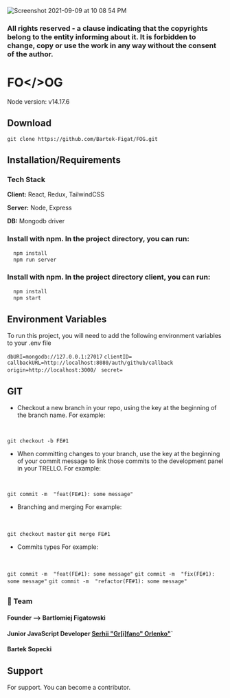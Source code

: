 ![Screenshot 2021-09-09 at 10 08 54 PM](https://user-images.githubusercontent.com/67811830/132787992-e424dbe2-36da-4945-82fe-976a478a7c67.png)

### All rights reserved - a clause indicating that the copyrights belong to the entity informing about it. It is forbidden to change, copy or use the work in any way without the consent of the author.


# FO</>OG

Node version: v14.17.6



## Download

```git clone https://github.com/Bartek-Figat/FOG.git```


## Installation/Requirements

### Tech Stack

**Client:** React, Redux, TailwindCSS

**Server:** Node, Express

**DB:** Mongodb driver



### Install with npm. In the project directory, you can run:

```bash
  npm install 
  npm run server
```

### Install with npm. In the project directory client, you can run:

```bash
  npm install 
  npm start
```

## Environment Variables

To run this project, you will need to add the following environment variables to your .env file

`dbURI=mongodb://127.0.0.1:27017`
`clientID=`
`callbackURL=http://localhost:8080/auth/github/callback`
`origin=http://localhost:3000/`
` secret=`


## GIT

- Checkout a new branch in your repo, using the  key at the beginning of the branch name. For example:
<br>

`git checkout -b FE#1`
<br>

- When committing changes to your branch, use the  key at the beginning of your commit message to link those commits to the development panel in your TRELLO. For example:
<br>

`git commit -m  "feat(FE#1): some message"`
<br>

- Branching and merging For example:
<br>

`git checkout master`
`git merge FE#1`
<br>

- Commits types For example:
<br>

`git commit -m  "feat(FE#1): some message"`
`git commit -m  "fix(FE#1): some message"`
`git commit -m  "refactor(FE#1): some message"`

## 



### 👥 Team
#### Founder -->  Bartlomiej Figatowski
#### Junior JavaScript Developer [Serhii "Gr[i]fano" Orlenko"](https://grifano.webflow.io/)`
#### Bartek Sopecki

## Support

For support. You can become a contributor.

